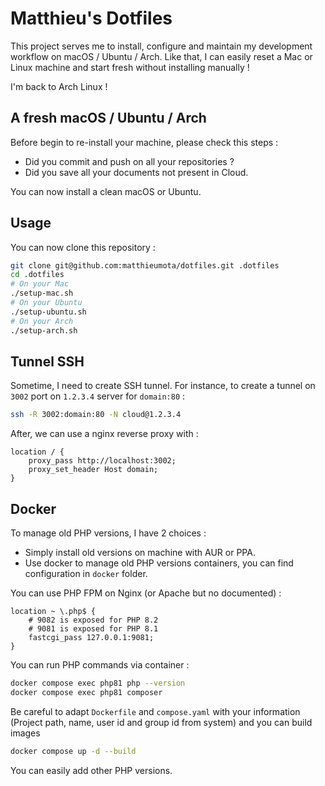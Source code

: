 # Matthieu's Dotfiles

This project serves me to install, configure and maintain my development workflow on macOS / Ubuntu / Arch. Like that, I can easily reset a Mac or Linux machine and start fresh without installing manually !

I'm back to Arch Linux !

## A fresh macOS / Ubuntu / Arch

Before begin to re-install your machine, please check this steps :

- Did you commit and push on all your repositories ?
- Did you save all your documents not present in Cloud.

You can now install a clean macOS or Ubuntu.

## Usage

You can now clone this repository :

```bash
git clone git@github.com:matthieumota/dotfiles.git .dotfiles
cd .dotfiles
# On your Mac
./setup-mac.sh
# On your Ubuntu
./setup-ubuntu.sh
# On your Arch
./setup-arch.sh
```

## Tunnel SSH

Sometime, I need to create SSH tunnel. For instance, to create a tunnel on `3002` port on `1.2.3.4` server for `domain:80` :

```bash
ssh -R 3002:domain:80 -N cloud@1.2.3.4
```

After, we can use a nginx reverse proxy with :

```
location / {
    proxy_pass http://localhost:3002;
    proxy_set_header Host domain;
}
```

## Docker

To manage old PHP versions, I have 2 choices :

- Simply install old versions on machine with AUR or PPA.
- Use docker to manage old PHP versions containers, you can find configuration in `docker` folder.

You can use PHP FPM on Nginx (or Apache but no documented) :

```
location ~ \.php$ {
    # 9082 is exposed for PHP 8.2
    # 9081 is exposed for PHP 8.1
    fastcgi_pass 127.0.0.1:9081;
}
```

You can run PHP commands via container :

```bash
docker compose exec php81 php --version
docker compose exec php81 composer
```

Be careful to adapt `Dockerfile` and `compose.yaml` with your information (Project path, name, user id and group id from system) and you can build images

```bash
docker compose up -d --build
```

You can easily add other PHP versions.

